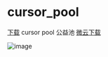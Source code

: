 # cursor_pool
[下载](https://github.com/qw1900/cursor_pool/releases/download/cursor/cursor_pool.zip)
cursor pool 公益池
[微云下载](https://share.weiyun.com/fSD7qtzy)

![image](https://gh-proxy.com/https://raw.githubusercontent.com/qw1900/cursor_pool/refs/heads/main/17435761572717.png)
